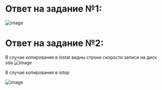 # Ответ на задание №1: 

![image](https://user-images.githubusercontent.com/107581500/187588494-d3822b5e-e2a2-4831-a305-87cd9897680a.png)

# Ответ на задание №2: 
В случае копирования в iostat видны строки скорости записи на диск sda
![image](https://user-images.githubusercontent.com/107581500/187681248-a737727a-7e37-43ba-9ac3-ba4746c52c30.png)

В случае копирования в iotop 

![image](https://user-images.githubusercontent.com/107581500/187681199-0c5e423a-e9d9-4765-8883-0505c878ed46.png)
